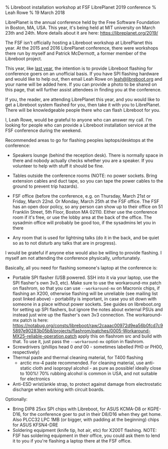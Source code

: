 % Libreboot installation workshop at FSF LibrePlanet 2019 conference
% Leah Rowe
% 19 March 2018

LibrePlanet is the annual conference held by the Free Software Foundation in
Boston, MA, USA. This year, it's being held at MIT university on March 23th
and 24th. More details about it are here:
<https://libreplanet.org/2019/>

The FSF isn't officially hosting a Libreboot workshop at LibrePlanet
this year. At the 2015 and 2016 LibrePlanet conference, there were workshops
there run by myself and Patrick McDermott, a former member of the Libreboot
project.

This year, like [last year](libreplanet2018-workshop.md), the intention is to
provide Libreboot flashing for conference goers on an unofficial basis. If
you have SPI flashing hardware and would like to help out, then email Leah Rowe
on [leah@libreboot.org](mailto:leah@libreboot.org) and your name will be added
here. If you can provide a photo to be shared on this page, that will further
assist attendees in finding you at the conference.

If you, the reader, are attending LibrePlanet this year, and you would like to
get a Libreboot system flashed for you, then take it with you to LibrePlanet.
There will be knowledgeable people there who can flash Libreboot for you.

I, Leah Rowe, would be grateful to anyone who can answer my call. I'm looking
for people who can provide a Libreboot installation service at the FSF conference
during the weekend.

Recommended areas to go for flashing peoples laptops/desktops at the conference:

- Speakers lounge (behind the reception desk). There is normally space in there
  and nobody actually checks whether you are a speaker. If you volunteer to
  help with stuff it should be fine.

- Tables outside the conference rooms (NOTE: no power sockets. Bring extension
  cables and duct tape, so you can tape the power cables to the ground to
  prevent trip hazards).

- FSF office (before the conference, e.g. on Thursday, March 21st or Friday,
  March 22nd. Or Monday, March 25th at the FSF office. The FSF has an open door
  policy, so any person can show up to their office on 51 Franklin Street, 5th
  Floor, Boston MA 02110. Either use the conference room if it's free, or use
  the lobby area at the back of the office. The sysadmin office will probably be
  good too, if the sysadmins let you in there

- Any room that is used for lightning talks (do it in the back, and be quiet
  so as to not disturb any talks that are in progress).

I would be grateful if anyone else would also be willing to provide flashing.
I myself am not attending the conference physically, unfortunately.

Basically, all you need for flashing someone's laptop at the conference is:

- Portable SPI flasher (USB powered. SSH into it via your laptop, use the SPI
  flasher's own 3v3, etc). Make sure to use the workaround-mx patch on
  flashrom, so that you can use `--workaround-mx` on Macronix chips, if flashing
  an X200, otherwise flashing will be unreliable (see mailing list post linked
  above) - portability is important, in case you sit down with someone in
  a place without power sockets.
  See guides on libreboot.org for setting up SPI flashers, but ignore the notes
  about external PSUs and instead just wire up the flasher's own 3v3 connection.
  The workaround-mx patch is here:
  <https://notabug.org/consts/libreboot/raw/2caaac00972d9ea56b0fcd7c95897e90283b05b8/projects/flashrom/patches/0005-Workaround-MX25-reliable-operation.patch>
  apply this on flashrom src and build with that. To use it, just pass the
  `--workaround-mx` option in flashrom.
- Screwdrivers (phillips head 0 *and* 00 - sometimes labelled PH0 or PH00,
  respectively)
- Thermal paste and thermal cleaning material, for T400 flashing
  - arctic mx-4 paste recommended. For cleaning material, use anti-static cloth
  and isopropyl alcohol - as pure as possible! ideally close to 100%! 70%
  rubbing alcohol is common in USA, and not suitable for electronics
- Anti-ESD wrist/ankle strap, to protect against damage from electrostatic
  discharge when working with circuit boards.

Optionally:

- Bring DIP8 25xx SPI chips with Libreboot, for ASUS KCMA-D8 or KGPE-D16, for the
  conference goer to put in their D8/D16 when they get home. Also PLCC32 LPC
  1MB (or bigger, with padding at the beginning) chips for ASUS KFSN4-DRE
- Soldering equipment (knife tip, hot air, etc) for X200T flashing. NOTE: FSF has
  soldering equipment in their office, you could ask them to lend it to you
  if you're flashing a laptop there at the FSF office.
